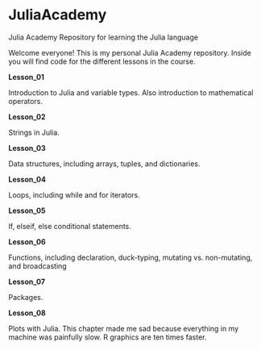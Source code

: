 # JuliaAcademy
Julia Academy Repository for learning the Julia language

Welcome everyone! This is my personal Julia Academy repository. Inside you will find code for the different lessons in the course.

**Lesson_01**

Introduction to Julia and variable types. Also introduction to mathematical operators.

**Lesson_02**

Strings in Julia.

**Lesson_03**

Data structures, including arrays, tuples, and dictionaries.

**Lesson_04**

Loops, including while and for iterators.

**Lesson_05**

If, elseif, else conditional statements.

**Lesson_06**

Functions, including declaration, duck-typing, mutating vs. non-mutating, and broadcasting

**Lesson_07**

Packages.

**Lesson_08**

Plots with Julia. This chapter made me sad because everything in my machine was painfully slow. R graphics are ten times faster.
